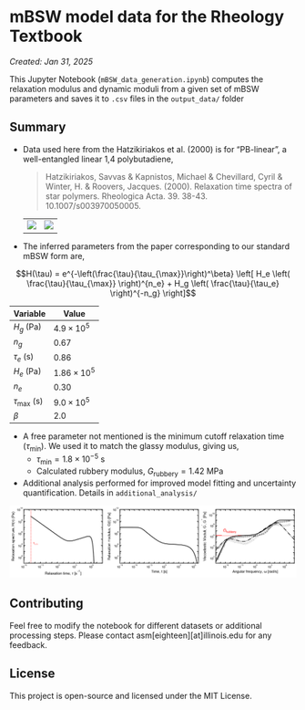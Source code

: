 # **mBSW model data for the Rheology Textbook** 
*Created: Jan 31, 2025*

This Jupyter Notebook (`mBSW_data_generation.ipynb`) computes the relaxation modulus and dynamic moduli from a given set of mBSW parameters and saves it to `.csv` files in the `output_data/` folder

## Summary

- Data used here from the Hatzikiriakos et al. (2000) is for “PB-linear”, a well-entangled linear 1,4 polybutadiene, 
  > Hatzikiriakos, Savvas & Kapnistos, Michael & Chevillard, Cyril & Winter, H. & Roovers, Jacques. (2000). Relaxation time spectra of star polymers. Rheologica Acta. 39. 38-43. 10.1007/s003970050005.

  <div align="center">
    <table>
      <tr>
        <td><img src="https://github.com/user-attachments/assets/1b0bb323-2c9e-4a0b-a92c-d03d693e7137" width="375"></td>
        <td><img src="https://github.com/user-attachments/assets/423a3ed2-a54b-44da-b95e-e236f7915a02" width="400"></td>
      </tr>
    </table>
  </div>
- The inferred parameters from the paper corresponding to our standard mBSW form are,
  
$$H(\tau) = e^{-\left(\frac{\tau}{\tau_{\max}}\right)^\beta} 
\left[ H_e \left( \frac{\tau}{\tau_{\max}} \right)^{n_e} + H_g \left( \frac{\tau}{\tau_e} \right)^{-n_g} \right]$$
  
  <div align="center">
    
  | **Variable**    | **Value**          |
  |---------------|------------------|
  | $H_g$ (Pa)   | $4.9 \times 10^5$ |
  | $n_g$         | $0.67$            |
  | $\tau_e$ (s)  | $0.86$            |
  | $H_e$ (Pa)   | $1.86 \times 10^5$ |
  | $n_e$         | $0.30$            |
  | $\tau_{\max}$ (s) | $9.0 \times 10^5$ |
  | $\beta$       | $2.0$ 

  </div>

- A free parameter not mentioned is the minimum cutoff relaxation time $(\tau_{\text{min}})$. We used it to match the glassy modulus, giving us,
  - $\tau_{\text{min}} = 1.8\times 10^{-5}~\text{s}$
  - Calculated rubbery modulus, $G_{\text{rubbery}} = 1.42~\text{MPa}$
- Additional analysis performed for improved model fitting and uncertainty quantification. Details in `additional_analysis/`

<div align="center">

  ![image](model_data_figure.png)

</div>

## Contributing

Feel free to modify the notebook for different datasets or additional processing steps. Please contact asm[eighteen][at]illinois.edu for any feedback.

## License

This project is open-source and licensed under the MIT License.


[def]: image.png
